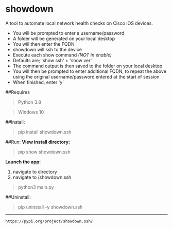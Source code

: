 # showdown
A tool to automate local network health checks on Cisco iOS devices.
+ You will be prompted to enter a username/password
+ A folder will be generated on your local desktop
+ You will then enter the FQDN
+ showdown will ssh to the device
+ Execute each show command *(NOT in enable)*
+ Defaults are; 'show ssh' + 'show ver'
+ The command output is then saved to the folder on your local desktop
+ You will then be prompted to enter additional FQDN, to repeat the above using the original username/password entered at the start of session
+ When finished, enter 'y'

##Requires
>Python 3.8

>Windows 10

##Install:

>pip install showdown.ssh

##Run:
**View install directory:**

>pip show showdown.ssh

**Launch the app:**

1. navigate to directory 
2. navigate to /showdown.ssh
>python3 main.py

##Uninstall:

>pip uninstall -y showdown.ssh
___

`https://pypi.org/project/showdown.ssh/`